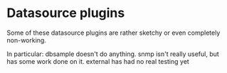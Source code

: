 # Datasource plugins

Some of these datasource plugins are rather sketchy or even completely non-working.

In particular:
  dbsample doesn't do anything.
  snmp isn't really useful, but has some work done on it.
  external has had no real testing yet
